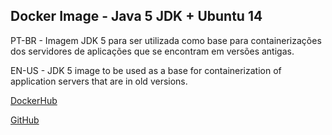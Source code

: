 ## Docker Image - Java 5 JDK + Ubuntu 14
PT-BR - Imagem JDK 5 para ser utilizada como base para containerizações dos servidores de aplicações que se encontram em versões antigas.

EN-US - JDK 5 image to be used as a base for containerization of application servers that are in old versions.

[DockerHub](https://hub.docker.com/r/alons0/java5)

[GitHub](https://github.com/alonso-l/dockerfiles/tree/master/java5)
